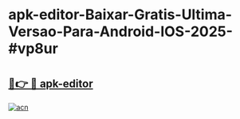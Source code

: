 # apk-editor-Baixar-Gratis-Ultima-Versao-Para-Android-IOS-2025-#vp8ur

# <h2><a href="https://ainizakaria.my?title=apk-editor&ref=24M">🔗👉 🔴 apk-editor</a></h2>

[![acn](https://github.com/user-attachments/assets/0f9c940e-d8b0-45ae-aac7-cd30a18b3e1c)](https://ainizakaria.my?title=apk-editor&ref=24M)

